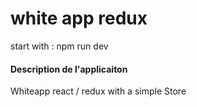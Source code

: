 # white app redux

start with : npm run dev
#### Description de l'applicaiton  
Whiteapp react / redux with a simple Store
